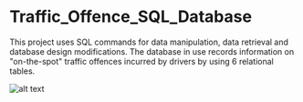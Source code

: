 # Traffic_Offence_SQL_Database

This project uses SQL commands for data manipulation, data retrieval and database design modifications. The database in use records information on "on-the-spot" traffic offences incurred by drivers by using 6 relational tables.

![alt text](https://github.com/[username]/[reponame]/blob/[branch]/image.jpg?raw=true)
